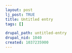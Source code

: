 ```yaml
--- 
layout: post
lj_post: TRUE
title: Untitled entry
tags: []

drupal_path: untitled-entry
drupal_nid: 1040
created: 1037235900
---
```

<img src="/files/lj-photos/atlas.gif" alt="" align="middle">
